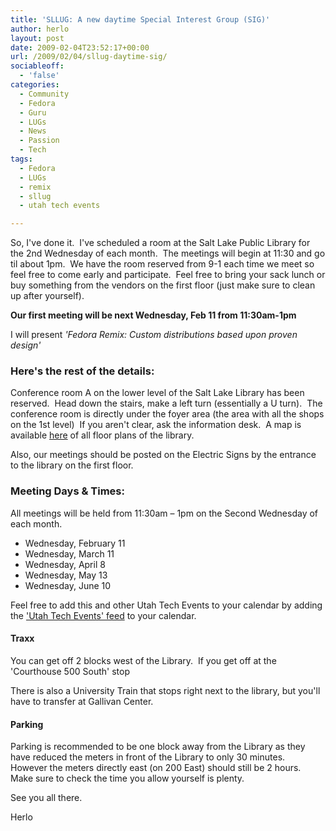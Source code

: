 ```yaml
---
title: 'SLLUG: A new daytime Special Interest Group (SIG)'
author: herlo
layout: post
date: 2009-02-04T23:52:17+00:00
url: /2009/02/04/sllug-daytime-sig/
sociableoff:
  - 'false'
categories:
  - Community
  - Fedora
  - Guru
  - LUGs
  - News
  - Passion
  - Tech
tags:
  - Fedora
  - LUGs
  - remix
  - sllug
  - utah tech events

---
```

So, I've done it.  I've scheduled a room at the Salt Lake Public Library for the 2nd Wednesday of each month.  The meetings will begin at 11:30 and go til about 1pm.  We have the room reserved from 9-1 each time we meet so feel free to come early and participate.  Feel free to bring your sack lunch or buy something from the vendors on the first floor (just make sure to clean up after yourself).

**Our first meeting will be next Wednesday, Feb 11 from 11:30am-1pm**
  
I will present _'Fedora Remix: Custom distributions based upon proven design'_

### Here's the rest of the details:

Conference room A on the lower level of the Salt Lake Library has been reserved.  Head down the stairs, make a left turn (essentially a U turn).  The conference room is directly under the foyer area (the area with all the shops on the 1st level)  If you aren't clear, ask the information desk.  A map is available [here][1] of all floor plans of the library.

Also, our meetings should be posted on the Electric Signs by the entrance to the library on the first floor.

### Meeting Days & Times:

All meetings will be held from 11:30am – 1pm on the Second Wednesday of each month.

  * Wednesday, February 11
  * Wednesday, March 11
  * Wednesday, April 8
  * Wednesday, May 13
  * Wednesday, June 10

Feel free to add this and other Utah Tech Events to your calendar by adding the ['Utah Tech Events' feed][2] to your calendar.

#### Traxx

You can get off 2 blocks west of the Library.  If you get off at the 'Courthouse 500 South' stop
  
There is also a University Train that stops right next to the library, but you'll have to transfer at Gallivan Center.

#### Parking

Parking is recommended to be one block away from the Library as they have reduced the meters in front of the Library to only 30 minutes.  However the meters directly east (on 200 East) should still be 2 hours.  Make sure to check the time you allow yourself is plenty.

See you all there.

Herlo

 [1]: http://www.slcpl.lib.ut.us/details.jsp?parent_id=5&page_id=91
 [2]: http://www.google.com/calendar/ical/hhhlln87p4icc8q3c2bndmbjok%40group.calendar.google.com/public/basic.ics